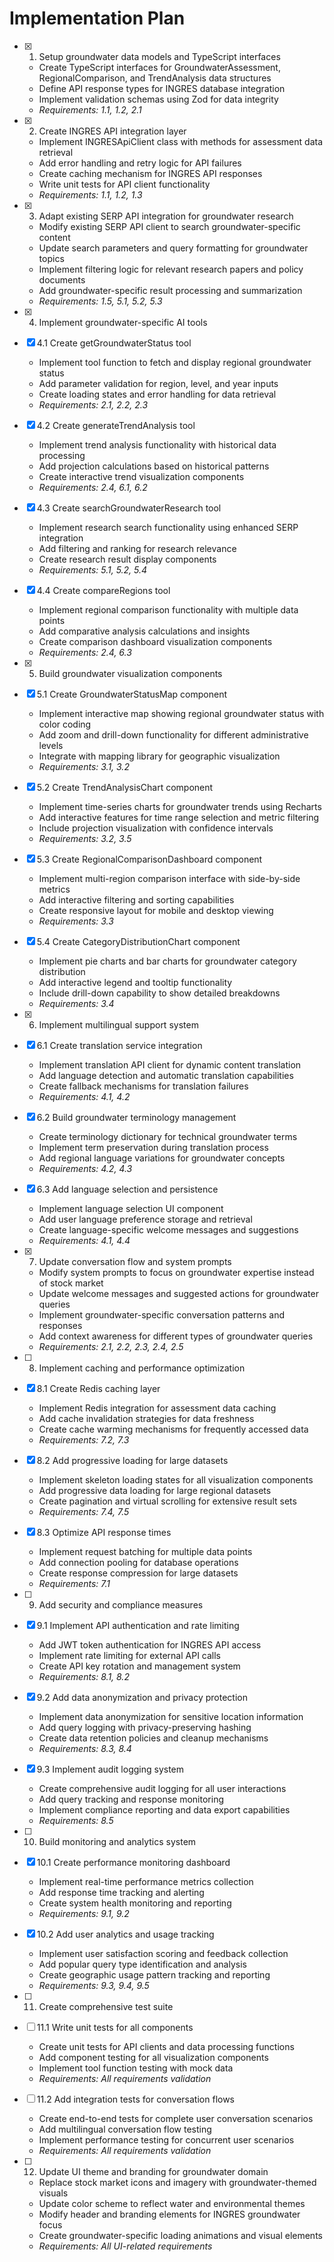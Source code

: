 # Implementation Plan

- [x] 1. Setup groundwater data models and TypeScript interfaces
  - Create TypeScript interfaces for GroundwaterAssessment, RegionalComparison, and TrendAnalysis data structures
  - Define API response types for INGRES database integration
  - Implement validation schemas using Zod for data integrity
  - _Requirements: 1.1, 1.2, 2.1_

- [x] 2. Create INGRES API integration layer
  - Implement INGRESApiClient class with methods for assessment data retrieval
  - Add error handling and retry logic for API failures
  - Create caching mechanism for INGRES API responses
  - Write unit tests for API client functionality
  - _Requirements: 1.1, 1.2, 1.3_

- [x] 3. Adapt existing SERP API integration for groundwater research
  - Modify existing SERP API client to search groundwater-specific content
  - Update search parameters and query formatting for groundwater topics
  - Implement filtering logic for relevant research papers and policy documents
  - Add groundwater-specific result processing and summarization
  - _Requirements: 1.5, 5.1, 5.2, 5.3_

- [x] 4. Implement groundwater-specific AI tools
- [x] 4.1 Create getGroundwaterStatus tool
  - Implement tool function to fetch and display regional groundwater status
  - Add parameter validation for region, level, and year inputs
  - Create loading states and error handling for data retrieval
  - _Requirements: 2.1, 2.2, 2.3_

- [x] 4.2 Create generateTrendAnalysis tool
  - Implement trend analysis functionality with historical data processing
  - Add projection calculations based on historical patterns
  - Create interactive trend visualization components
  - _Requirements: 2.4, 6.1, 6.2_

- [x] 4.3 Create searchGroundwaterResearch tool
  - Implement research search functionality using enhanced SERP integration
  - Add filtering and ranking for research relevance
  - Create research result display components
  - _Requirements: 5.1, 5.2, 5.4_

- [x] 4.4 Create compareRegions tool
  - Implement regional comparison functionality with multiple data points
  - Add comparative analysis calculations and insights
  - Create comparison dashboard visualization components
  - _Requirements: 2.4, 6.3_

- [x] 5. Build groundwater visualization components
- [x] 5.1 Create GroundwaterStatusMap component
  - Implement interactive map showing regional groundwater status with color coding
  - Add zoom and drill-down functionality for different administrative levels
  - Integrate with mapping library for geographic visualization
  - _Requirements: 3.1, 3.2_

- [x] 5.2 Create TrendAnalysisChart component
  - Implement time-series charts for groundwater trends using Recharts
  - Add interactive features for time range selection and metric filtering
  - Include projection visualization with confidence intervals
  - _Requirements: 3.2, 3.5_

- [x] 5.3 Create RegionalComparisonDashboard component
  - Implement multi-region comparison interface with side-by-side metrics
  - Add interactive filtering and sorting capabilities
  - Create responsive layout for mobile and desktop viewing
  - _Requirements: 3.3_

- [x] 5.4 Create CategoryDistributionChart component
  - Implement pie charts and bar charts for groundwater category distribution
  - Add interactive legend and tooltip functionality
  - Include drill-down capability to show detailed breakdowns
  - _Requirements: 3.4_

- [x] 6. Implement multilingual support system
- [x] 6.1 Create translation service integration
  - Implement translation API client for dynamic content translation
  - Add language detection and automatic translation capabilities
  - Create fallback mechanisms for translation failures
  - _Requirements: 4.1, 4.2_

- [x] 6.2 Build groundwater terminology management
  - Create terminology dictionary for technical groundwater terms
  - Implement term preservation during translation process
  - Add regional language variations for groundwater concepts
  - _Requirements: 4.2, 4.3_

- [x] 6.3 Add language selection and persistence
  - Implement language selection UI component
  - Add user language preference storage and retrieval
  - Create language-specific welcome messages and suggestions
  - _Requirements: 4.1, 4.4_

- [x] 7. Update conversation flow and system prompts
  - Modify system prompts to focus on groundwater expertise instead of stock market
  - Update welcome messages and suggested actions for groundwater queries
  - Implement groundwater-specific conversation patterns and responses
  - Add context awareness for different types of groundwater queries
  - _Requirements: 2.1, 2.2, 2.3, 2.4, 2.5_

- [ ] 8. Implement caching and performance optimization
- [x] 8.1 Create Redis caching layer
  - Implement Redis integration for assessment data caching
  - Add cache invalidation strategies for data freshness
  - Create cache warming mechanisms for frequently accessed data
  - _Requirements: 7.2, 7.3_

- [x] 8.2 Add progressive loading for large datasets
  - Implement skeleton loading states for all visualization components
  - Add progressive data loading for large regional datasets
  - Create pagination and virtual scrolling for extensive result sets
  - _Requirements: 7.4, 7.5_

- [x] 8.3 Optimize API response times
  - Implement request batching for multiple data points
  - Add connection pooling for database operations
  - Create response compression for large datasets
  - _Requirements: 7.1_

- [ ] 9. Add security and compliance measures
- [x] 9.1 Implement API authentication and rate limiting
  - Add JWT token authentication for INGRES API access
  - Implement rate limiting for external API calls
  - Create API key rotation and management system
  - _Requirements: 8.1, 8.2_

- [x] 9.2 Add data anonymization and privacy protection
  - Implement data anonymization for sensitive location information
  - Add query logging with privacy-preserving hashing
  - Create data retention policies and cleanup mechanisms
  - _Requirements: 8.3, 8.4_

- [x] 9.3 Implement audit logging system
  - Create comprehensive audit logging for all user interactions
  - Add query tracking and response monitoring
  - Implement compliance reporting and data export capabilities
  - _Requirements: 8.5_

- [ ] 10. Build monitoring and analytics system
- [x] 10.1 Create performance monitoring dashboard
  - Implement real-time performance metrics collection
  - Add response time tracking and alerting
  - Create system health monitoring and reporting
  - _Requirements: 9.1, 9.2_

- [x] 10.2 Add user analytics and usage tracking
  - Implement user satisfaction scoring and feedback collection
  - Add popular query type identification and analysis
  - Create geographic usage pattern tracking and reporting
  - _Requirements: 9.3, 9.4, 9.5_

- [ ] 11. Create comprehensive test suite
- [ ] 11.1 Write unit tests for all components
  - Create unit tests for API clients and data processing functions
  - Add component testing for all visualization components
  - Implement tool function testing with mock data
  - _Requirements: All requirements validation_

- [ ] 11.2 Add integration tests for conversation flows
  - Create end-to-end tests for complete user conversation scenarios
  - Add multilingual conversation flow testing
  - Implement performance testing for concurrent user scenarios
  - _Requirements: All requirements validation_

- [ ] 12. Update UI theme and branding for groundwater domain
  - Replace stock market icons and imagery with groundwater-themed visuals
  - Update color scheme to reflect water and environmental themes
  - Modify header and branding elements for INGRES groundwater focus
  - Create groundwater-specific loading animations and visual elements
  - _Requirements: All UI-related requirements_